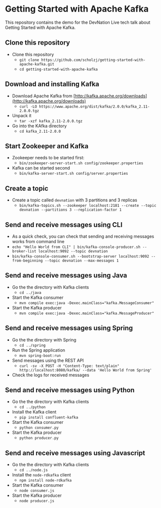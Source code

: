 # Getting Started with Apache Kafka

This repository contains the demo for the DevNation Live tech talk about Getting Started with Apache Kafka.

## Clone this repository

* Clone this repository
    * `git clone https://github.com/scholzj/getting-started-with-apache-kafka.git`
    * `cd getting-started-with-apache-kafka`

## Download and installing Kafka

* Download Apache Kafka from [http://kafka.apache.org/downloads](http://kafka.apache.org/downloads)
    * `curl -LO https://www.apache.org/dist/kafka/2.0.0/kafka_2.11-2.0.0.tgz`
* Unpack it
    * `tar -xzf kafka_2.11-2.0.0.tgz`
* Go into the KAfka directory
    * `cd kafka_2.11-2.0.0`

## Start Zookeeper and Kafka

* Zookeeper needs to be started first:
    * `bin/zookeeper-server-start.sh config/zookeeper.properties`
* Kafka can be started second
    * `bin/kafka-server-start.sh config/server.properties`

## Create a topic

* Create a topic called `devnation` with 3 partitions and 3 replicas
    * `bin/kafka-topics.sh --zookeeper localhost:2181 --create --topic devnation --partitions 3 --replication-factor 1`

## Send and receive messages using CLI

* As a quick check, you can check that sending and receiving messages works from command line
* `echo "Hello World from CLI" | bin/kafka-console-producer.sh --broker-list localhost:9092 --topic devnation`
* `bin/kafka-console-consumer.sh --bootstrap-server localhost:9092 --from-beginning --topic devnation --max-messages 1`

## Send and receive messages using Java

* Go the the directory with Kafka clients
    * `cd ../java`
* Start the Kafka consumer
    * `mvn compile exec:java -Dexec.mainClass="kafka.MessageConsumer"`
* Start the Kafka producer
    * `mvn compile exec:java -Dexec.mainClass="kafka.MessageProducer"`

## Send and receive messages using Spring

* Go the the directory with Spring
    * `cd ../spring`
* Run the Spring application
    * `mvn spring-boot:run`
* Send messages using the REST API
    * `curl -sv -X POST -H "Content-Type: text/plain" http://localhost:8080/kafka/ --data 'Hello World from Spring'`
* Check the logs for received messages

## Send and receive messages using Python

* Go the the directory with Kafka clients
    * `cd ../python`
* Install the Kafka client
    * `pip install confluent-kafka`
* Start the Kafka consumer
    * `python consumer.py`
* Start the Kafka producer
    * `python producer.py`

## Send and receive messages using Javascript

* Go the the directory with Kafka clients
    * `cd ../node.js`
* Install the `node-rdkafka` client
    * `npm install node-rdkafka`
* Start the Kafka consumer
    * `node consumer.js`
* Start the Kafka producer
    * `node producer.js`